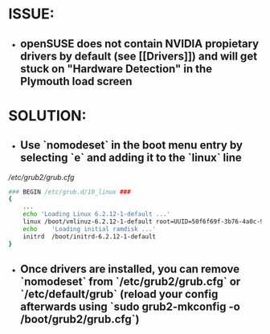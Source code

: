 # ISSUE:
- ## openSUSE does not contain NVIDIA propietary drivers by default (see [[Drivers]]) and will get stuck on "Hardware Detection" in the Plymouth load screen


# SOLUTION:
- ## Use \`nomodeset\` in the boot menu entry by selecting \`e\` and adding it to the \`linux\` line 

*/etc/grub2/grub.cfg*
```bash
### BEGIN /etc/grub.d/10_linux ###
{
	...
	echo 'Loading Linux 6.2.12-1-default ...'
	linux /boot/vmlinuz-6.2.12-1-default root=UUID=50f6f69f-3b76-4a0c-9ca8-941a0ef8775f ${extra_cmdline} splash=silent nomodeset resume=/dev/mapper/cr_swap mitigations=auto quiet security=apparmor nosimplefb=1
	echo    'Loading initial ramdisk ...'
	initrd  /boot/initrd-6.2.12-1-default
}
```

- ## Once drivers are installed, you can remove \`nomodeset\` from \`/etc/grub2/grub.cfg\` or \`/etc/default/grub\` (reload your config afterwards using \`sudo grub2-mkconfig -o /boot/grub2/grub.cfg\`)
